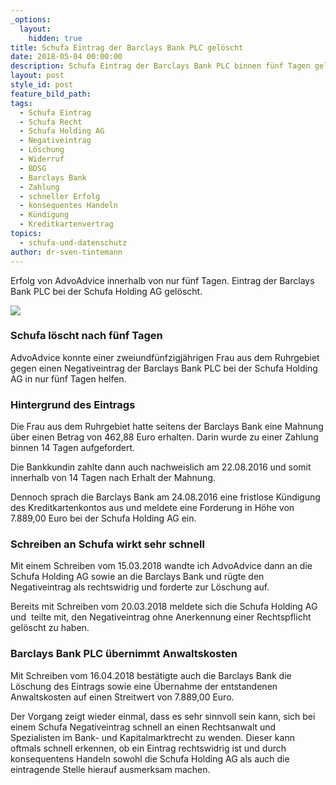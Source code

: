 ```yaml
---
_options:
  layout:
    hidden: true
title: Schufa Eintrag der Barclays Bank PLC gelöscht
date: 2018-05-04 00:00:00
description: Schufa Eintrag der Barclays Bank PLC binnen fünf Tagen gelöscht
layout: post
style_id: post
feature_bild_path:
tags:
  - Schufa Eintrag
  - Schufa Recht
  - Schufa Holding AG
  - Negativeintrag
  - Löschung
  - Widerruf
  - BDSG
  - Barclays Bank
  - Zahlung
  - schneller Erfolg
  - konsequentes Handeln
  - Kündigung
  - Kreditkartenvertrag
topics:
  - schufa-und-datenschutz
author: dr-sven-tintemann
---
```


Erfolg von AdvoAdvice innerhalb von nur fünf Tagen. Eintrag der Barclays Bank PLC bei der Schufa Holding AG gelöscht.

![](/uploads/advoadvice-02-13-von-49.jpg)

### Schufa löscht nach fünf Tagen

AdvoAdvice konnte einer zweiundfünfzigjährigen Frau aus dem Ruhrgebiet gegen einen Negativeintrag der Barclays Bank PLC bei der Schufa Holding AG in nur fünf Tagen helfen. 

### Hintergrund des Eintrags

Die Frau aus dem Ruhrgebiet hatte seitens der Barclays Bank eine Mahnung über einen Betrag von 462,88 Euro erhalten. Darin wurde zu einer Zahlung binnen 14 Tagen aufgefordert.

Die Bankkundin zahlte dann auch nachweislich am 22.08.2016 und somit innerhalb von 14 Tagen nach Erhalt der Mahnung.

Dennoch sprach die Barclays Bank am 24.08.2016 eine fristlose Kündigung des Kreditkartenkontos aus und meldete eine Forderung in Höhe von 7.889,00 Euro bei der Schufa Holding AG ein.

### Schreiben an Schufa wirkt sehr schnell

Mit einem Schreiben vom 15.03.2018 wandte ich AdvoAdvice dann an die Schufa Holding AG sowie an die Barclays Bank und rügte den Negativeintrag als rechtswidrig und forderte zur Löschung auf.

Bereits mit Schreiben vom 20.03.2018 meldete sich die Schufa Holding AG und  teilte mit, den Negativeintrag ohne Anerkennung einer Rechtspflicht gelöscht zu haben.

### Barclays Bank PLC übernimmt Anwaltskosten

Mit Schreiben vom 16.04.2018 bestätigte auch die Barclays Bank die Löschung des Eintrags sowie eine Übernahme der entstandenen Anwaltskosten auf einen Streitwert von 7.889,00 Euro.

Der Vorgang zeigt wieder einmal, dass es sehr sinnvoll sein kann, sich bei einem Schufa Negativeintrag schnell an einen Rechtsanwalt und Spezialisten im Bank- und Kapitalmarktrecht zu wenden. Dieser kann oftmals schnell erkennen, ob ein Eintrag rechtswidrig ist und durch konsequentens Handeln sowohl die Schufa Holding AG als auch die eintragende Stelle hierauf ausmerksam machen.